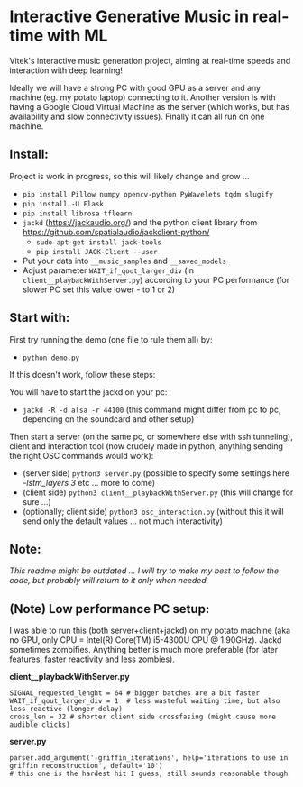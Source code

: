 # Interactive Generative Music in real-time with ML
Vitek's interactive music generation project, aiming at real-time speeds and interaction with deep learning!

Ideally we will have a strong PC with good GPU as a server and any machine (eg. my potato laptop) connecting to it. Another version is with having a Google Cloud Virtual Machine as the server (which works, but has availability and slow connectivity issues). Finally it can all run on one machine.

## Install:
Project is work in progress, so this will likely change and grow ...

- `pip install Pillow numpy opencv-python PyWavelets tqdm slugify`
- `pip install -U Flask`
- `pip install librosa tflearn`
- `jackd` (https://jackaudio.org/) and the python client library from https://github.com/spatialaudio/jackclient-python/
  - `sudo apt-get install jack-tools`
  - `pip install JACK-Client --user`
- Put your data into `__music_samples` and `__saved_models`
- Adjust parameter `WAIT_if_qout_larger_div` (in `client__playbackWithServer.py`) according to your PC performance (for slower PC set this value lower - to 1 or 2)

## Start with:

First try running the demo (one file to rule them all) by:
- `python demo.py`

If this doesn't work, follow these steps:

You will have to start the jackd on your pc:
- `jackd -R -d alsa -r 44100` (this command might differ from pc to pc, depending on the soundcard and other setup)

Then start a server (on the same pc, or somewhere else with ssh tunneling), client and interaction tool (now crudely made in python, anything sending the right OSC commands would work):
- (server side) `python3 server.py` (possible to specify some settings here _-lstm_layers 3_ etc ... more to come)
- (client side) `python3 client__playbackWithServer.py` (this will change for sure ...)
- (optionally; client side) `python3 osc_interaction.py` (without this it will send only the default values ... not much interactivity)

## Note:

_This readme might be outdated ... I will try to make my best to follow the code, but probably will return to it only when needed._

## (Note) Low performance PC setup:

I was able to run this (both server+client+jackd) on my potato machine (aka no GPU, only CPU = Intel(R) Core(TM) i5-4300U CPU @ 1.90GHz). Jackd sometimes zombifies. Anything better is much more preferable (for later features, faster reactivity and less zombies).

**client__playbackWithServer.py**
```
SIGNAL_requested_lenght = 64 # bigger batches are a bit faster
WAIT_if_qout_larger_div = 1  # less wasteful waiting time, but also less reactive (longer delay)
cross_len = 32 # shorter client side crossfasing (might cause more audible clicks)
```
**server.py**
```
parser.add_argument('-griffin_iterations', help='iterations to use in griffin reconstruction', default='10') 
# this one is the hardest hit I guess, still sounds reasonable though
```
